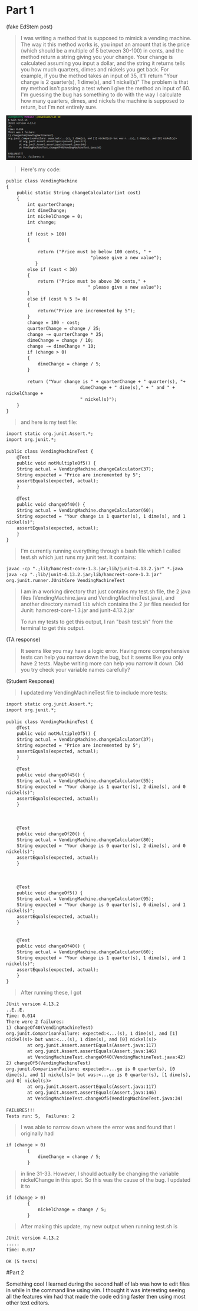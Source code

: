 # Part 1

(fake EdStem post)

>I was writing a method that is supposed to mimick a vending machine. The way it this method works is, you input an amount that is the price (which should be a multiple of 5 between 30-100) in cents, and the method
>return a string giving you your change. Your change is calculated assuming you input a dollar, and the string it returns tells you how much quarters, dimes and nickels you get back. For example, if you the method
>takes an input of 35, it'll return "Your change is 2 quarter(s), 1 dime(s), and 1 nickel(s)"
>The problem is that my method isn't passing a test when I give the method an input of 60.
>I'm guessing the bug has something to do with the way I calculate how many quarters, dimes, and nickels the machine is supposed to return, but I'm not entirely sure.

![Image](FailingTest.png)

>Here's my code:

```
public class VendingMachine    
{
    public static String changeCalculator(int cost) 
    {
        int quarterChange;
        int dimeChange;
        int nickelChange = 0;
        int change;

        if (cost > 100) 
        {

            return ("Price must be below 100 cents, " +
                                "please give a new value");
           } 
        else if (cost < 30) 
        {
            return ("Price must be above 30 cents," +
                               " please give a new value");
        } 
        else if (cost % 5 != 0) 
        {
            return("Price are incremented by 5");
        } 
        change = 100 - cost;
        quarterChange = change / 25;
        change -= quarterChange * 25;
        dimeChange = change / 10;
        change -= dimeChange * 10;
        if (change > 0) 
        {
            dimeChange = change / 5;
        }

        return ("Your change is " + quarterChange + " quarter(s), "+
                            dimeChange + " dime(s)," + " and " + nickelChange +
                            " nickel(s)");
    }
}
```

>and here is my test file:

```
import static org.junit.Assert.*;
import org.junit.*;

public class VendingMachineTest {
	@Test 
	public void notMultipleOf5() {
    String actual = VendingMachine.changeCalculator(37);
    String expected = "Price are incremented by 5";
    assertEquals(expected, actual);
	}

    @Test 
	public void changeOf40() {
    String actual = VendingMachine.changeCalculator(60);
    String expected = "Your change is 1 quarter(s), 1 dime(s), and 1 nickel(s)";
    assertEquals(expected, actual);
	}
}
```

>I'm currently running everything through a bash file which I called test.sh which just runs my junit test. It contains:

```
javac -cp ".;lib/hamcrest-core-1.3.jar;lib/junit-4.13.2.jar" *.java
java -cp ".;lib/junit-4.13.2.jar;lib/hamcrest-core-1.3.jar" org.junit.runner.JUnitCore VendingMachineTest
```

>I am in a working directory that just contains my test.sh file, the 2 java files (VendingMachine.java and VendingMachineTest.java), and another directory named `lib` which contains the 2 jar files needed for
>Junit: hamcrest-core-1.3.jar and junit-4.13.2.jar
>
>To run my tests to get this output, I ran "bash test.sh" from the terminal to get this output.

(TA response)

>It seems like you may have a logic error. Having more comprehensive tests can help you narrow down the bug, but it seems like you only have 2 tests. Maybe writing more can help you narrow it down. Did you try
>check your variable names carefully?

(Student Response)

>I updated my VendingMachineTest file to include more tests:

```
import static org.junit.Assert.*;
import org.junit.*;

public class VendingMachineTest {
	@Test 
	public void notMultipleOf5() {
    String actual = VendingMachine.changeCalculator(37);
    String expected = "Price are incremented by 5";
    assertEquals(expected, actual);
	}

    @Test 
	public void changeOf45() {
    String actual = VendingMachine.changeCalculator(55);
    String expected = "Your change is 1 quarter(s), 2 dime(s), and 0 nickel(s)";
    assertEquals(expected, actual);
	}



    @Test 
	public void changeOf20() {
    String actual = VendingMachine.changeCalculator(80);
    String expected = "Your change is 0 quarter(s), 2 dime(s), and 0 nickel(s)";
    assertEquals(expected, actual);
	}



    @Test 
	public void changeOf5() {
    String actual = VendingMachine.changeCalculator(95);
    String expected = "Your change is 0 quarter(s), 0 dime(s), and 1 nickel(s)";
    assertEquals(expected, actual);
	}


    @Test 
	public void changeOf40() {
    String actual = VendingMachine.changeCalculator(60);
    String expected = "Your change is 1 quarter(s), 1 dime(s), and 1 nickel(s)";
    assertEquals(expected, actual);
	}
}
```

>After running these, I got

```
JUnit version 4.13.2
..E..E.
Time: 0.014
There were 2 failures:
1) changeOf40(VendingMachineTest)
org.junit.ComparisonFailure: expected:<...(s), 1 dime(s), and [1] nickel(s)> but was:<...(s), 1 dime(s), and [0] nickel(s)>
        at org.junit.Assert.assertEquals(Assert.java:117)
        at org.junit.Assert.assertEquals(Assert.java:146)
        at VendingMachineTest.changeOf40(VendingMachineTest.java:42)
2) changeOf5(VendingMachineTest)
org.junit.ComparisonFailure: expected:<...ge is 0 quarter(s), [0 dime(s), and 1] nickel(s)> but was:<...ge is 0 quarter(s), [1 dime(s), and 0] nickel(s)>
        at org.junit.Assert.assertEquals(Assert.java:117)
        at org.junit.Assert.assertEquals(Assert.java:146)
        at VendingMachineTest.changeOf5(VendingMachineTest.java:34)

FAILURES!!!
Tests run: 5,  Failures: 2
```

>I was able to narrow down where the error was and found that I originally had

```
if (change > 0) 
        {
            dimeChange = change / 5;
        }
```
>in line 31-33. However, I should actually be changing the variable nickelChange in this spot. So this was the cause of the bug. I updated it to

```
if (change > 0) 
        {
            nickelChange = change / 5;
        }
```

>After making this update, my new output when running test.sh is

```
JUnit version 4.13.2
.....
Time: 0.017

OK (5 tests)
```

#Part 2

Something cool I learned during the second half of lab was how to edit files in while in the command line using vim. I thought it was interesting seeing all the features vim had that made the code editing faster
then using most other text editors.
